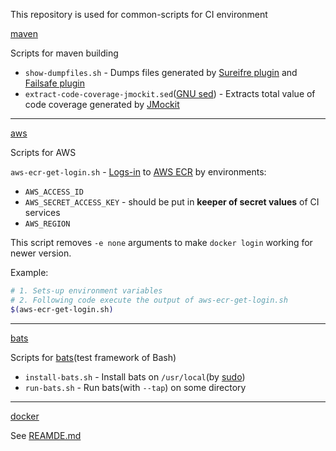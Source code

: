 This repository is used for common-scripts for CI environment

[maven](maven/)

Scripts for maven building
- `show-dumpfiles.sh` - Dumps files generated by [Sureifre plugin](http://maven.apache.org/surefire/maven-surefire-plugin/) and [Failsafe plugin](http://maven.apache.org/surefire/maven-failsafe-plugin/)
- `extract-code-coverage-jmockit.sed`([GNU sed](https://www.gnu.org/software/sed/)) - Extracts total value of code coverage generated by [JMockit](http://jmockit.github.io/tutorial/CodeCoverage.html)

---

[aws](maven/)

Scripts for AWS

`aws-ecr-get-login.sh` - [Logs-in](https://docs.aws.amazon.com/AmazonECR/latest/userguide/ECR_AWSCLI.html) to [AWS ECR](https://docs.aws.amazon.com/AmazonECR/latest/userguide/what-is-ecr.html) by environments:
- `AWS_ACCESS_ID`
- `AWS_SECRET_ACCESS_KEY` - should be put in **keeper of secret values** of CI services
- `AWS_REGION`

This script removes `-e none` arguments to make `docker login` working for newer version.

Example:
```bash
# 1. Sets-up environment variables
# 2. Following code execute the output of aws-ecr-get-login.sh
$(aws-ecr-get-login.sh)
```

---

[bats](bats/)

Scripts for [bats](https://github.com/bats-core/bats-core)(test framework of Bash)

- `install-bats.sh` - Install bats on `/usr/local`(by [sudo](https://linux.die.net/man/8/sudo))
- `run-bats.sh` - Run bats(with `--tap`) on some directory

---

[docker](docker/)

See [REAMDE.md](docker/README.md)
